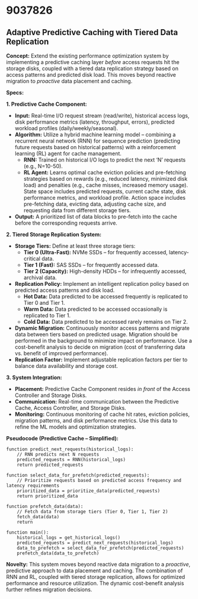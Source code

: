 # 9037826

## Adaptive Predictive Caching with Tiered Data Replication

**Concept:** Extend the existing performance optimization system by implementing a predictive caching layer *before* access requests hit the storage disks, coupled with a tiered data replication strategy based on access patterns and predicted disk load. This moves beyond reactive migration to *proactive* data placement and caching.

**Specs:**

**1. Predictive Cache Component:**

*   **Input:** Real-time I/O request stream (read/write), historical access logs, disk performance metrics (latency, throughput, errors), predicted workload profiles (daily/weekly/seasonal).
*   **Algorithm:** Utilize a hybrid machine learning model – combining a recurrent neural network (RNN) for sequence prediction (predicting future requests based on historical patterns) with a reinforcement learning (RL) agent for cache management.
    *   **RNN:** Trained on historical I/O logs to predict the next ‘N’ requests (e.g., N=10-50).
    *   **RL Agent:**  Learns optimal cache eviction policies and pre-fetching strategies based on rewards (e.g., reduced latency, minimized disk load) and penalties (e.g., cache misses, increased memory usage).  State space includes predicted requests, current cache state, disk performance metrics, and workload profile. Action space includes pre-fetching data, evicting data, adjusting cache size, and requesting data from different storage tiers.
*   **Output:**  A prioritized list of data blocks to pre-fetch into the cache before the corresponding requests arrive.

**2. Tiered Storage Replication System:**

*   **Storage Tiers:** Define at least three storage tiers:
    *   **Tier 0 (Ultra-Fast):** NVMe SSDs – for frequently accessed, latency-critical data.
    *   **Tier 1 (Fast):** SAS SSDs – for frequently accessed data.
    *   **Tier 2 (Capacity):**  High-density HDDs – for infrequently accessed, archival data.
*   **Replication Policy:** Implement an intelligent replication policy based on predicted access patterns and disk load.
    *   **Hot Data:** Data predicted to be accessed frequently is replicated to Tier 0 and Tier 1.
    *   **Warm Data:** Data predicted to be accessed occasionally is replicated to Tier 1.
    *   **Cold Data:** Data predicted to be accessed rarely remains on Tier 2.
*   **Dynamic Migration:**  Continuously monitor access patterns and migrate data between tiers based on predicted usage. Migration should be performed in the background to minimize impact on performance. Use a cost-benefit analysis to decide on migration (cost of transferring data vs. benefit of improved performance).
*   **Replication Factor:** Implement adjustable replication factors per tier to balance data availability and storage cost.

**3. System Integration:**

*   **Placement:** Predictive Cache Component resides *in front* of the Access Controller and Storage Disks.
*   **Communication:** Real-time communication between the Predictive Cache, Access Controller, and Storage Disks.
*   **Monitoring:** Continuous monitoring of cache hit rates, eviction policies, migration patterns, and disk performance metrics.  Use this data to refine the ML models and optimization strategies.

**Pseudocode (Predictive Cache – Simplified):**

```
function predict_next_requests(historical_logs):
    // RNN predicts next N requests
    predicted_requests = RNN(historical_logs)
    return predicted_requests

function select_data_for_prefetch(predicted_requests):
    // Prioritize requests based on predicted access frequency and latency requirements
    prioritized_data = prioritize_data(predicted_requests)
    return prioritized_data

function prefetch_data(data):
    // Fetch data from storage tiers (Tier 0, Tier 1, Tier 2)
    fetch_data(data)
    return

function main():
    historical_logs = get_historical_logs()
    predicted_requests = predict_next_requests(historical_logs)
    data_to_prefetch = select_data_for_prefetch(predicted_requests)
    prefetch_data(data_to_prefetch)
```

**Novelty:**  This system moves beyond reactive data migration to a *proactive*, predictive approach to data placement and caching. The combination of RNN and RL, coupled with tiered storage replication, allows for optimized performance and resource utilization. The dynamic cost-benefit analysis further refines migration decisions.
